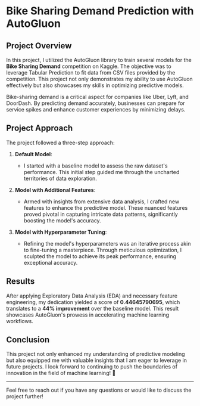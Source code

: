 # Bike Sharing Demand Prediction with AutoGluon

## Project Overview

In this project, I utilized the AutoGluon library to train several models for the **Bike Sharing Demand** competition on Kaggle. The objective was to leverage Tabular Prediction to fit data from CSV files provided by the competition. This project not only demonstrates my ability to use AutoGluon effectively but also showcases my skills in optimizing predictive models.

Bike-sharing demand is a critical aspect for companies like Uber, Lyft, and DoorDash. By predicting demand accurately, businesses can prepare for service spikes and enhance customer experiences by minimizing delays.

## Project Approach

The project followed a three-step approach:

1. **Default Model**: 
   - I started with a baseline model to assess the raw dataset's performance. This initial step guided me through the uncharted territories of data exploration.

2. **Model with Additional Features**: 
   - Armed with insights from extensive data analysis, I crafted new features to enhance the predictive model. These nuanced features proved pivotal in capturing intricate data patterns, significantly boosting the model's accuracy.

3. **Model with Hyperparameter Tuning**: 
   - Refining the model's hyperparameters was an iterative process akin to fine-tuning a masterpiece. Through meticulous optimization, I sculpted the model to achieve its peak performance, ensuring exceptional accuracy.

## Results

After applying Exploratory Data Analysis (EDA) and necessary feature engineering, my dedication yielded a score of **0.44645790695**, which translates to a **44% improvement** over the baseline model. This result showcases AutoGluon's prowess in accelerating machine learning workflows.

## Conclusion

This project not only enhanced my understanding of predictive modeling but also equipped me with valuable insights that I am eager to leverage in future projects. I look forward to continuing to push the boundaries of innovation in the field of machine learning! 🚀

---

Feel free to reach out if you have any questions or would like to discuss the project further!
